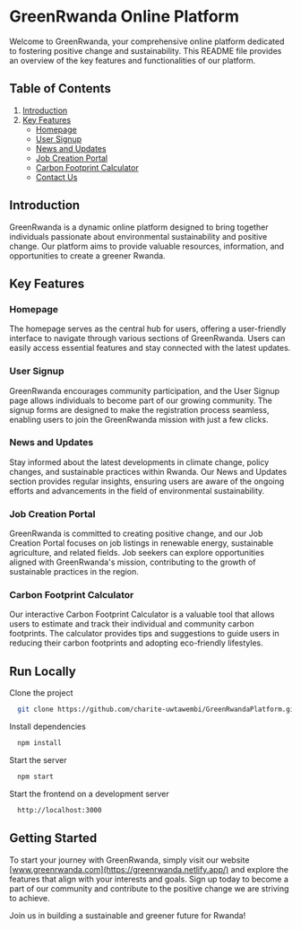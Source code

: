 # GreenRwanda Online Platform

Welcome to GreenRwanda, your comprehensive online platform dedicated to fostering positive change and sustainability. This README file provides an overview of the key features and functionalities of our platform.

## Table of Contents

1. [Introduction](#introduction)
2. [Key Features](#key-features)
   - [Homepage](#homepage)
   - [User Signup](#user-signup)
   - [News and Updates](#news-and-updates)
   - [Job Creation Portal](#job-creation-portal)
   - [Carbon Footprint Calculator](#carbon-footprint-calculator)
   - [Contact Us](#contact-us)

## Introduction

GreenRwanda is a dynamic online platform designed to bring together individuals passionate about environmental sustainability and positive change. Our platform aims to provide valuable resources, information, and opportunities to create a greener Rwanda.

## Key Features

### Homepage

The homepage serves as the central hub for users, offering a user-friendly interface to navigate through various sections of GreenRwanda. Users can easily access essential features and stay connected with the latest updates.

### User Signup

GreenRwanda encourages community participation, and the User Signup page allows individuals to become part of our growing community. The signup forms are designed to make the registration process seamless, enabling users to join the GreenRwanda mission with just a few clicks.

### News and Updates

Stay informed about the latest developments in climate change, policy changes, and sustainable practices within Rwanda. Our News and Updates section provides regular insights, ensuring users are aware of the ongoing efforts and advancements in the field of environmental sustainability.

### Job Creation Portal

GreenRwanda is committed to creating positive change, and our Job Creation Portal focuses on job listings in renewable energy, sustainable agriculture, and related fields. Job seekers can explore opportunities aligned with GreenRwanda's mission, contributing to the growth of sustainable practices in the region.

### Carbon Footprint Calculator

Our interactive Carbon Footprint Calculator is a valuable tool that allows users to estimate and track their individual and community carbon footprints. The calculator provides tips and suggestions to guide users in reducing their carbon footprints and adopting eco-friendly lifestyles.

## Run Locally

Clone the project 

```bash
  git clone https://github.com/charite-uwtawembi/GreenRwandaPlatform.git
```

Install dependencies

```bash
  npm install
```
Start the server

```bash
  npm start
```

Start the frontend on a development server

```bash
  http://localhost:3000
```


## Getting Started

To start your journey with GreenRwanda, simply visit our website [www.greenrwanda.com](https://greenrwanda.netlify.app/) and explore the features that align with your interests and goals. Sign up today to become a part of our community and contribute to the positive change we are striving to achieve.

Join us in building a sustainable and greener future for Rwanda!

